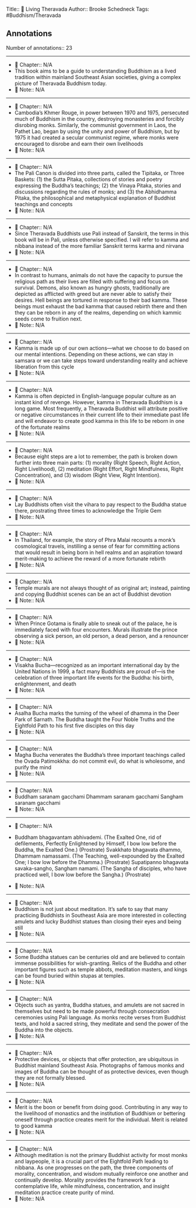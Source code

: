 Title:: 📕 Living Theravada
Author:: Brooke Schedneck
Tags: #Buddhism/Theravada
## Annotations

Number of annotations:: 23

----

- 📖 Chapter:: N/A
- This book aims to be a guide to understanding Buddhism as a lived tradition within mainland Southeast Asian societies, giving a complex picture of Theravada Buddhism today.
- 📝 Note:: N/A

----

- 📖 Chapter:: N/A
- Cambodia’s Khmer Rouge, in power between 1970 and 1975, persecuted much of Buddhism in the country, destroying monasteries and forcibly disrobing monks. Similarly, the communist government in Laos, the Pathet Lao, began by using the unity and power of Buddhism, but by 1975 it had created a secular communist regime, where monks were encouraged to disrobe and earn their own livelihoods
- 📝 Note:: N/A

----

- 📖 Chapter:: N/A
- The Pali Canon is divided into three parts, called the Tipitaka, or Three Baskets: (1) the Sutta Pitaka, collections of stories and poetry expressing the Buddha’s teachings; (2) the Vinaya Pitaka, stories and discussions regarding the rules of monks; and (3) the Abhidhamma Pitaka, the philosophical and metaphysical explanation of Buddhist teachings and concepts
- 📝 Note:: N/A

----

- 📖 Chapter:: N/A
- Since Theravada Buddhists use Pali instead of Sanskrit, the terms in this book will be in Pali, unless otherwise specified. I will refer to kamma and nibbana instead of the more familiar Sanskrit terms karma and nirvana
- 📝 Note:: N/A

----

- 📖 Chapter:: N/A
- In contrast to humans, animals do not have the capacity to pursue the religious path as their lives are filled with suffering and focus on survival. Demons, also known as hungry ghosts, traditionally are depicted as afflicted with greed but are never able to satisfy their desires. Hell beings are tortured in response to their bad kamma. These beings must exhaust the bad kamma that caused rebirth there and then they can be reborn in any of the realms, depending on which kammic seeds come to fruition next.
- 📝 Note:: N/A

----

- 📖 Chapter:: N/A
- Kamma is made up of our own actions—what we choose to do based on our mental intentions. Depending on these actions, we can stay in samsara or we can take steps toward understanding reality and achieve liberation from this cycle
- 📝 Note:: N/A

----

- 📖 Chapter:: N/A
- Kamma is often depicted in English-language popular culture as an instant kind of revenge. However, kamma in Theravada Buddhism is a long game. Most frequently, a Theravada Buddhist will attribute positive or negative circumstances in their current life to their immediate past life and will endeavor to create good kamma in this life to be reborn in one of the fortunate realms
- 📝 Note:: N/A

----

- 📖 Chapter:: N/A
- Because eight steps are a lot to remember, the path is broken down further into three main parts: (1) morality (Right Speech, Right Action, Right Livelihood), (2) meditation (Right Effort, Right Mindfulness, Right Concentration), and (3) wisdom (Right View, Right Intention).
- 📝 Note:: N/A

----

- 📖 Chapter:: N/A
- Lay Buddhists often visit the vihara to pay respect to the Buddha statue there, prostrating three times to acknowledge the Triple Gem
- 📝 Note:: N/A

----

- 📖 Chapter:: N/A
- In Thailand, for example, the story of Phra Malai recounts a monk’s cosmological travels, instilling a sense of fear for committing actions that would result in being born in hell realms and an aspiration toward merit-making to achieve the reward of a more fortunate rebirth
- 📝 Note:: N/A

----

- 📖 Chapter:: N/A
- Temple murals are not always thought of as original art; instead, painting and copying Buddhist scenes can be an act of Buddhist devotion
- 📝 Note:: N/A

----

- 📖 Chapter:: N/A
- When Prince Gotama is finally able to sneak out of the palace, he is immediately faced with four encounters. Murals illustrate the prince observing a sick person, an old person, a dead person, and a renouncer
- 📝 Note:: N/A

----

- 📖 Chapter:: N/A
- Visakha Bucha—recognized as an important international day by the United Nations in 1999, a fact many Buddhists are proud of—is the celebration of three important life events for the Buddha: his birth, enlightenment, and death
- 📝 Note:: N/A

----

- 📖 Chapter:: N/A
- Asalha Bucha marks the turning of the wheel of dhamma in the Deer Park of Sarnath. The Buddha taught the Four Noble Truths and the Eightfold Path to his first five disciples on this day
- 📝 Note:: N/A

----

- 📖 Chapter:: N/A
- Magha Bucha venerates the Buddha’s three important teachings called the Ovada Patimokkha: do not commit evil, do what is wholesome, and purify the mind
- 📝 Note:: N/A

----

- 📖 Chapter:: N/A
- Buddham saranam gacchami
Dhammam saranam gacchami
Sangham saranam gacchami
- 📝 Note:: N/A

----

- 📖 Chapter:: N/A
- Buddham bhagavantam abhivademi.
(The Exalted One, rid of defilements,
Perfectly Enlightened by Himself,
I bow low before the Buddha, the Exalted One.) (Prostrate)
Svakkhato bhagavata dhammo,
Dhammam namassami.
(The Teaching, well-expounded by the Exalted One;
I bow low before the Dhamma.) (Prostrate)
Supatipanno bhagavata savaka-sangho,
Sangham namami.
(The Sangha of disciples, who have practiced well,
I bow low before the Sangha.) (Prostrate)

- 📝 Note:: N/A

----

- 📖 Chapter:: N/A
- Buddhism is not just about meditation. It’s safe to say that many practicing Buddhists in Southeast Asia are more interested in collecting amulets and lucky Buddhist statues than closing their eyes and being still
- 📝 Note:: N/A

----

- 📖 Chapter:: N/A
- Some Buddha statues can be centuries old and are believed to contain immense possibilities for wish-granting. Relics of the Buddha and other important figures such as temple abbots, meditation masters, and kings can be found buried within stupas at temples.
- 📝 Note:: N/A

----

- 📖 Chapter:: N/A
- Objects such as yantra, Buddha statues, and amulets are not sacred in themselves but need to be made powerful through consecration ceremonies using Pali language. As monks recite verses from Buddhist texts, and hold a sacred string, they meditate and send the power of the Buddha into the objects.
- 📝 Note:: N/A

----

- 📖 Chapter:: N/A
- Protective devices, or objects that offer protection, are ubiquitous in Buddhist mainland Southeast Asia. Photographs of famous monks and images of Buddha can be thought of as protective devices, even though they are not formally blessed.
- 📝 Note:: N/A

----

- 📖 Chapter:: N/A
- Merit is the boon or benefit from doing good. Contributing in any way to the livelihood of monastics and the institution of Buddhism or bettering oneself through practice creates merit for the individual. Merit is related to good kamma
- 📝 Note:: N/A

----

- 📖 Chapter:: N/A
- Although meditation is not the primary Buddhist activity for most monks and laypeople, it is a crucial part of the Eightfold Path leading to nibbana. As one progresses on the path, the three components of morality, concentration, and wisdom mutually reinforce one another and continually develop. Morality provides the framework for a contemplative life, while mindfulness, concentration, and insight meditation practice create purity of mind.
- 📝 Note:: N/A

